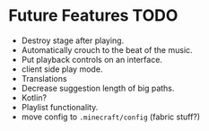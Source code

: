 # Future Features TODO
- Destroy stage after playing.
- Automatically crouch to the beat of the music.
- Put playback controls on an interface.
- client side play mode.
- Translations
- Decrease suggestion length of big paths.
- Kotlin?
- Playlist functionality.
- move config to `.minecraft/config` (fabric stuff?)